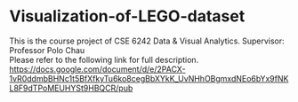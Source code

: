 # Visualization-of-LEGO-dataset
This is the course project of CSE 6242 Data &amp; Visual Analytics. Supervisor: Professor Polo Chau  
Please refer to the following link for full description.  
https://docs.google.com/document/d/e/2PACX-1vR0ddmbBHNc1t5BfXfkyTu6ko8cegBbXYkK_UvNHhOBgmxdNEo6bYx9fNKL8F9dTPoMEUHYSt9HBQCR/pub
